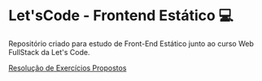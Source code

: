 # Let'sCode - Frontend Estático :computer:

Repositório criado para estudo de Front-End Estático junto ao curso Web FullStack da Let's Code.

[Resolução de Exercícios Propostos](https://github.com/murillocosta/letscode-frontend-estatico/tree/main/exercicios-propostos)
